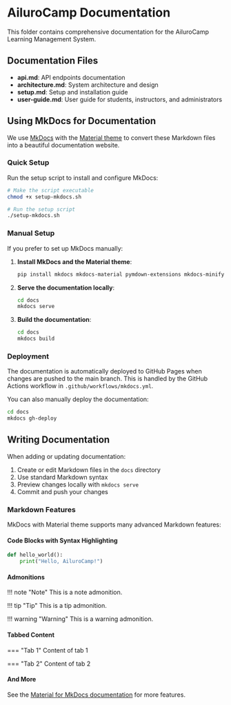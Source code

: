 # AiluroCamp Documentation

This folder contains comprehensive documentation for the AiluroCamp Learning Management System.

## Documentation Files

- **api.md**: API endpoints documentation
- **architecture.md**: System architecture and design
- **setup.md**: Setup and installation guide
- **user-guide.md**: User guide for students, instructors, and administrators

## Using MkDocs for Documentation

We use [MkDocs](https://www.mkdocs.org/) with the [Material theme](https://squidfunk.github.io/mkdocs-material/) to convert these Markdown files into a beautiful documentation website.

### Quick Setup

Run the setup script to install and configure MkDocs:

```bash
# Make the script executable
chmod +x setup-mkdocs.sh

# Run the setup script
./setup-mkdocs.sh
```

### Manual Setup

If you prefer to set up MkDocs manually:

1. **Install MkDocs and the Material theme**:

   ```bash
   pip install mkdocs mkdocs-material pymdown-extensions mkdocs-minify-plugin
   ```

2. **Serve the documentation locally**:

   ```bash
   cd docs
   mkdocs serve
   ```

3. **Build the documentation**:

   ```bash
   cd docs
   mkdocs build
   ```

### Deployment

The documentation is automatically deployed to GitHub Pages when changes are pushed to the main branch. This is handled by the GitHub Actions workflow in `.github/workflows/mkdocs.yml`.

You can also manually deploy the documentation:

```bash
cd docs
mkdocs gh-deploy
```

## Writing Documentation

When adding or updating documentation:

1. Create or edit Markdown files in the `docs` directory
2. Use standard Markdown syntax
3. Preview changes locally with `mkdocs serve`
4. Commit and push your changes

### Markdown Features

MkDocs with Material theme supports many advanced Markdown features:

#### Code Blocks with Syntax Highlighting

```python
def hello_world():
    print("Hello, AiluroCamp!")
```

#### Admonitions

!!! note "Note"
This is a note admonition.

!!! tip "Tip"
This is a tip admonition.

!!! warning "Warning"
This is a warning admonition.

#### Tabbed Content

=== "Tab 1"
Content of tab 1

=== "Tab 2"
Content of tab 2

#### And More

See the [Material for MkDocs documentation](https://squidfunk.github.io/mkdocs-material/reference/) for more features.
